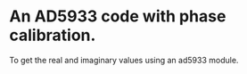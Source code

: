 # An AD5933 code with phase calibration.

To get the real and imaginary values using an ad5933 module. 
